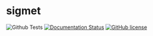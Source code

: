 # sigmet
![Github Tests](https://github.com/agupta01/sigmet/workflows/Python%20Tests/badge.svg)
[![Documentation Status](https://readthedocs.org/projects/sigmet/badge/?version=latest)](https://sigmet.readthedocs.io/en/latest/?badge=latest)
[![GitHub license](https://img.shields.io/github/license/agupta01/sigmet.svg)](https://github.com/agupta01/sigmet/master/LICENSE)
